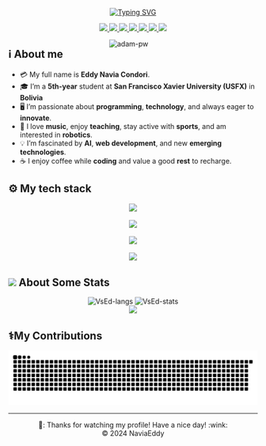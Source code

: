 <p align="center">
  <a href="https://github.com/NaviaEddy"><img src="https://readme-typing-svg.herokuapp.com?font=Pacifico&size=47&duration=6000&pause=800&color=58a6ff&center=true&vCenter=true&width=850&height=120&lines=Hi%2C+%F0%9F%91%8B+I+am+VsEd;Computer+Science+Engineering+Student" alt="Typing SVG" /></a>
</p>

<p align="center">
  <a href="mailto:eddy.navia.405@gmail.com">
    <img src="https://img.shields.io/badge/Gmail-D14836?style=for-the-badge&logo=gmail&logoColor=white"/>
  </a>
  
  <a href="https://github.com/NaviaEddy">
    <img src="https://img.shields.io/badge/GitHub-100000?style=for-the-badge&logo=github&logoColor=white"/>
  </a>
  
  <a href="https://gitlab.com/NaviaEddy">
    <img src="https://img.shields.io/badge/GitLab-330F63?style=for-the-badge&logo=gitlab&logoColor=white"/>
  </a>

  <a href="https://www.instagram.com/eddy.naviacondori/profilecard/?igsh=amtnM21waHVhNWEx">
    <img src="https://img.shields.io/badge/Instagram-E4405F?style=for-the-badge&logo=instagram&logoColor=white"/>
  </a>

  <a href="https://www.linkedin.com/in/navía-condori-eddy-446222286">
    <img src="https://img.shields.io/badge/LinkedIn-0077B5?style=for-the-badge&logo=linkedin&logoColor=white"/>
  </a>

  <a href="https://x.com/prog_ed_nav_con?s=08">
    <img src="https://img.shields.io/badge/Twitter-1DA1F2?style=for-the-badge&logo=twitter&logoColor=white"/>
  </a>

  <a href="https://www.facebook.com/eddy.naviacondori?mibextid=ZbWKwL">
    <img src="https://img.shields.io/badge/Facebook-1877F2?style=for-the-badge&logo=facebook&logoColor=white"/>
  </a>
</p>

<p>
  <img align="right" style="width: 300px;" src="https://raw.githubusercontent.com/Adam-pw/Adam-pw/main/animation_500_kxa883sd.gif" alt="adam-pw" />
</p>

## ℹ️ About me

- 💳 My full name is **Eddy Navia Condori**.
- 🎓 I’m a **5th-year** student at **San Francisco Xavier University (USFX)** in **Bolivia**
- 🖥️ I’m passionate about **programming**, **technology**, and always eager to **innovate**.
- 🎵 I love **music**, enjoy **teaching**, stay active with **sports**, and am interested in **robotics**.
- 💡 I’m fascinated by **AI**, **web development**, and new **emerging technologies**.
- ☕ I enjoy coffee while **coding** and value a good **rest** to recharge.

## ⚙️ My tech stack
<p align="center">
  <a href="https://skillicons.dev">
    <img src="https://skillicons.dev/icons?i=gitlab,docker,c,cpp,nodejs,nestjs,html,css" />
  </a>
</p>

<p align="center">
  <a href="https://skillicons.dev">
    <img src="https://skillicons.dev/icons?i=bootstrap,figma,js,python,react,php,flutter,unreal engine" />
  </a>
</p>

<p align="center">
  <a href="https://skillicons.dev">
    <img src="https://skillicons.dev/icons?i=laravel,flask,java,mysql,idea,visualstudio,vscode,arduino" />
  </a>
</p>

<p align="center">
  <a href="https://skillicons.dev">
    <img src="https://skillicons.dev/icons?i=bash,git,postman" />
  </a>
</p>


## <img src="https://media0.giphy.com/media/cNZqrH5IzOG0xrlWks/giphy.gif?cid=ecf05e47map255q427en9uprqc1sb0unjq5k4fnqg5pmhhs4&rid=giphy.gif&ct=s" width="50px"> About Some Stats
<div align="center">
<img height="150em" src="https://github-readme-stats.vercel.app/api/top-langs/?username=NaviaEddy&layout=compact&show_icon=true&theme=algolia" alt="VsEd-langs"/>
<img height="150em" src="https://github-readme-stats.vercel.app/api/?username=NaviaEddy&layout=compact&show_icon=true&theme=algolia" alt="VsEd-stats"/>
</div>
<div align="center">
  <img src="http://github-readme-streak-stats.herokuapp.com?user=NaviaEddy&theme=algolia&background=0d1117&hide_border=true" />
</div>

## ⚕️My Contributions
  <picture>
    <source media="(prefers-color-scheme: dark)" srcset="https://raw.githubusercontent.com/NaviaEddy/NaviaEddy/output/github-snake-dark.svg" />
    <source media="(prefers-color-scheme: light)" srcset="https://raw.githubusercontent.com/NaviaEddy/NaviaEddy/output/github-snake.svg" />
    <img alt="github-snake" src="https://raw.githubusercontent.com/NaviaEddy/NaviaEddy/output/github-snake.svg" />
  </picture>

<hr/>

<div align="center">
  🤙: Thanks for watching my profile! Have a nice day! :wink: <br/>
  &copy; 2024 NaviaEddy
</div>

